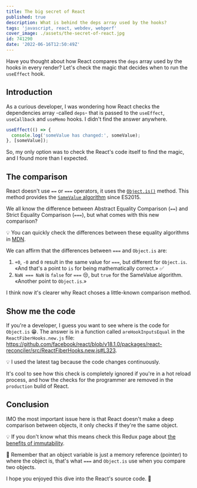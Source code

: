 ```yaml
---
title: The big secret of React
published: true
description: What is behind the deps array used by the hooks?
tags: 'javascript, react, webdev, webperf'
cover_image: ./assets/the-secret-of-react.jpg
id: 741290
date: '2022-06-16T12:50:49Z'
---
```


Have you thought about how React compares the `deps` array used by the hooks in every render? Let's check the magic that decides when to run the `useEffect` hook.

## Introduction

As a curious developer, I was wondering how React checks the dependencies array -called `deps`- that is passed to the `useEffect`, `useCallback` and `useMemo` hooks. I didn't find the answer anywhere.

```javascript
useEffect(() => {
  console.log('someValue has changed:', someValue);
}, [someValue]);
```

So, my only option was to check the React's code itself to find the magic, and I found more than I expected.

## The comparison

React doesn't use `==` or `===` operators, it uses the [`Object.is()`](https://developer.mozilla.org/en-US/docs/Web/JavaScript/Reference/Global_Objects/Object/is) method. This method provides the [`SameValue` algorithm](https://262.ecma-international.org/5.1/#sec-9.12) since ES2015.

We all know the difference between Abstract Equality Comparison (`==`) and Strict Equality Comparison (`===`), but what comes with this new comparison?

💡 You can quickly check the differences between these equality algorithms in [MDN](https://developer.mozilla.org/en-US/docs/Web/JavaScript/Equality_comparisons_and_sameness#a_model_for_understanding_equality_comparisons).

We can affirm that the differences between `===` and `Object.is` are:

1. `+0`, `-0` and `0` result in the same value for `===`, but different for `Object.is`. «And that's a point to `is` for being mathematically correct.» ✅
2. `NaN === NaN` is `false` for `===` 😒, but `true` for the SameValue algorithm. «Another point to `Object.is`.»

I think now it's clearer why React choses a little-known comparison method.

## Show me the code

If you're a developer, I guess you want to see where is the code for `Object.is` 😁. The answer is in a function called `areHookInputsEqual` in the `ReactFiberHooks.new.js` file: <https://github.com/facebook/react/blob/v18.1.0/packages/react-reconciler/src/ReactFiberHooks.new.js#L323>.

💡 I used the latest tag because the code changes continuously.

It's cool to see how this check is completely ignored if you're in a hot reload process, and how the checks for the programmer are removed in the `production` build of React.

## Conclusion

IMO the most important issue here is that React doesn't make a deep comparison between objects, it only checks if they're the same object.

💡 If you don't know what this means check this Redux page about [the benefits of immutability](https://redux.js.org/faq/immutable-data#what-are-the-benefits-of-immutability).

🧠 Remember that an object variable is just a memory reference (pointer) to where the object is, that's what `===` and `Object.is` use when you compare two objects.

I hope you enjoyed this dive into the React's source code. 🤿
